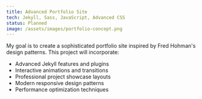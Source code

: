 ```yaml
---
title: Advanced Portfolio Site
tech: Jekyll, Sass, JavaScript, Advanced CSS
status: Planned
image: /assets/images/portfolio-concept.png
---
```


My goal is to create a sophisticated portfolio site inspired by Fred Hohman's design patterns. This project will incorporate:

- Advanced Jekyll features and plugins
- Interactive animations and transitions
- Professional project showcase layouts
- Modern responsive design patterns
- Performance optimization techniques